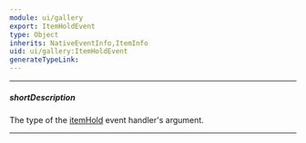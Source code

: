 ```yaml
---
module: ui/gallery
export: ItemHoldEvent
type: Object
inherits: NativeEventInfo,ItemInfo
uid: ui/gallery:ItemHoldEvent
generateTypeLink: 
---
```

---
##### shortDescription
The type of the [itemHold]({basewidgetpath}/Events/#itemHold) event handler's argument.

---
<!-- Description goes here -->
